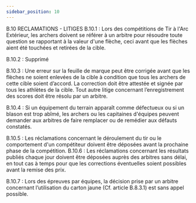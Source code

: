 ```yaml
---
sidebar_position: 10
---
```


B.10 RECLAMATIONS - LITIGES
B.10.1 : Lors des compétitions de Tir à l'Arc Extérieur, les archers doivent se référer à un arbitre pour
résoudre toute question se rapportant à la valeur d'une flèche, ceci avant que les flèches aient été touchées
et retirées de la cible.

B.10.2 : Supprimé

B.10.3 : Une erreur sur la feuille de marque peut être corrigée avant que les flèches ne soient enlevées de
la cible à condition que tous les archers de cette cible soient d’accord. La correction doit être attestée et
signée par tous les athlètes de la cible. Tout autre litige concernant l’enregistrement des scores doit être
résolu par un arbitre.

B.10.4 : Si un équipement du terrain apparaît comme défectueux ou si un blason est trop abîmé, les archers
ou les capitaines d'équipes peuvent demander aux arbitres de faire remplacer ou de remédier aux défauts
constatés.

B.10.5 : Les réclamations concernant le déroulement du tir ou le comportement d'un compétiteur doivent
être déposées avant la prochaine phase de la compétition.
B.10.6 : Les réclamations concernant les résultats publiés chaque jour doivent être déposées auprès des
arbitres sans délai, en tout cas à temps pour que les corrections éventuelles soient possibles avant la
remise des prix.

B.10.7 : Lors des épreuves par équipes, la décision prise par un arbitre concernant l’utilisation du carton
jaune (Cf. article B.8.3.1) est sans appel possible.
